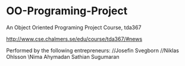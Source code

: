 # OO-Programing-Project
An Object Oriented Programing Project Course, tda367

http://www.cse.chalmers.se/edu/course/tda367/#news


Performed by the following entrepreneurs:
//Josefin Svegborn
//Niklas Ohlsson
\Nima Ahymadan
Sathian Sugumaran
